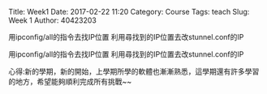 Title: Week1 
Date: 2017-02-22 11:20
Category: Course
Tags: teach
Slug: Week 1
Author: 40423203

用ipconfig/all的指令去找IP位置 利用尋找到的IP位置去改stunnel.conf的IP
<!-- PELICAN_END_SUMMARY -->

<p>用ipconfig/all的指令去找IP位置
利用尋找到的IP位置去改stunnel.conf的IP</p>

<p>心得:新的學期，新的開始，上學期所學的軟體也漸漸熟悉，這學期還有許多學習的地方，希望能夠順利完成所有挑戰~~</p>